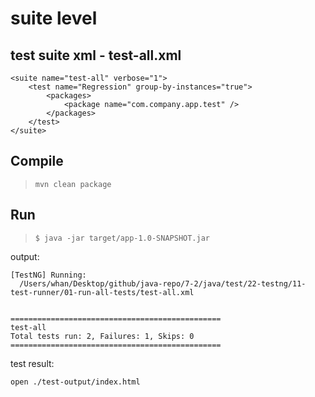 # suite level

## test suite xml - test-all.xml

```
<suite name="test-all" verbose="1">
    <test name="Regression" group-by-instances="true">
        <packages>
            <package name="com.company.app.test" />
        </packages>
    </test>
</suite>
```

## Compile

> `mvn clean package`

## Run

> `$ java -jar target/app-1.0-SNAPSHOT.jar`

output:

```
[TestNG] Running:
  /Users/whan/Desktop/github/java-repo/7-2/java/test/22-testng/11-test-runner/01-run-all-tests/test-all.xml


===============================================
test-all
Total tests run: 2, Failures: 1, Skips: 0
===============================================
```

test result:

```
open ./test-output/index.html
```

